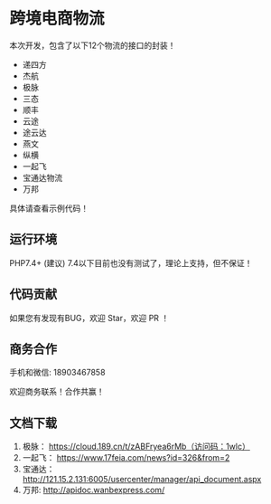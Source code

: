 # 跨境电商物流

本次开发，包含了以下12个物流的接口的封装！

- 递四方
- 杰航
- 极脉
- 三态
- 顺丰
- 云途
- 途云达
- 燕文
- 纵横
- 一起飞
- 宝通达物流
- 万邦

具体请查看示例代码！

## 运行环境

PHP7.4+ (建议)
7.4以下目前也没有测试了，理论上支持，但不保证！

## 代码贡献

如果您有发现有BUG，欢迎 Star，欢迎 PR ！

## 商务合作

手机和微信: 18903467858

欢迎商务联系！合作共赢！

## 文档下载
1. 极脉： https://cloud.189.cn/t/zABFryea6rMb（访问码：1wlc）  
2. 一起飞： https://www.17feia.com/news?id=326&from=2  
3. 宝通达： http://121.15.2.131:6005/usercenter/manager/api_document.aspx   
4. 万邦: http://apidoc.wanbexpress.com/   
